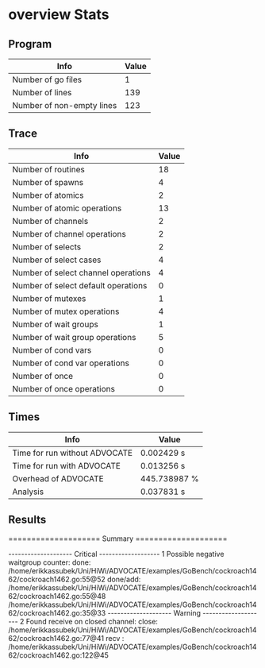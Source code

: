 # overview Stats

## Program
| Info | Value |
| - | - |
| Number of go files | 1 |
| Number of lines | 139 |
| Number of non-empty lines | 123 |


## Trace
| Info | Value |
| - | - |
| Number of routines | 18 |
| Number of spawns | 4 |
| Number of atomics | 2 |
| Number of atomic operations | 13 |
| Number of channels | 2 |
| Number of channel operations | 2 |
| Number of selects | 2 |
| Number of select cases | 4 |
| Number of select channel operations | 4 |
| Number of select default operations | 0 |
| Number of mutexes | 1 |
| Number of mutex operations | 4 |
| Number of wait groups | 1 |
| Number of wait group operations | 5 |
| Number of cond vars | 0 |
| Number of cond var operations | 0 |
| Number of once | 0| 
| Number of once operations | 0 |


## Times
| Info | Value |
| - | - |
| Time for run without ADVOCATE | 0.002429 s |
| Time for run with ADVOCATE | 0.013256 s |
| Overhead of ADVOCATE | 445.738987 % |
| Analysis | 0.037831 s |


## Results
==================== Summary ====================

-------------------- Critical -------------------
1 Possible negative waitgroup counter:
	done: /home/erikkassubek/Uni/HiWi/ADVOCATE/examples/GoBench/cockroach1462/cockroach1462.go:55@52
	done/add: 
		/home/erikkassubek/Uni/HiWi/ADVOCATE/examples/GoBench/cockroach1462/cockroach1462.go:55@48
		/home/erikkassubek/Uni/HiWi/ADVOCATE/examples/GoBench/cockroach1462/cockroach1462.go:35@33
-------------------- Warning --------------------
2 Found receive on closed channel:
	close: /home/erikkassubek/Uni/HiWi/ADVOCATE/examples/GoBench/cockroach1462/cockroach1462.go:77@41
	recv : /home/erikkassubek/Uni/HiWi/ADVOCATE/examples/GoBench/cockroach1462/cockroach1462.go:122@45
